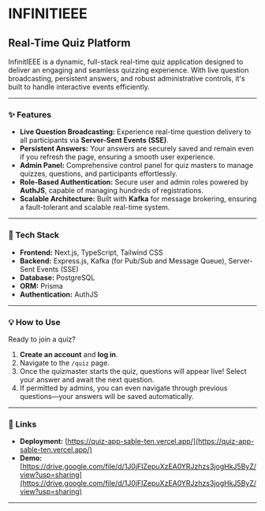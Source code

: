 # INFINITIEEE

## Real-Time Quiz Platform

InfinitIEEE is a dynamic, full-stack real-time quiz application designed to deliver an engaging and seamless quizzing experience. With live question broadcasting, persistent answers, and robust administrative controls, it's built to handle interactive events efficiently.

---

### ✨ Features

* **Live Question Broadcasting:** Experience real-time question delivery to all participants via **Server-Sent Events (SSE)**.
* **Persistent Answers:** Your answers are securely saved and remain even if you refresh the page, ensuring a smooth user experience.
* **Admin Panel:** Comprehensive control panel for quiz masters to manage quizzes, questions, and participants effortlessly.
* **Role-Based Authentication:** Secure user and admin roles powered by **AuthJS**, capable of managing hundreds of registrations.
* **Scalable Architecture:** Built with **Kafka** for message brokering, ensuring a fault-tolerant and scalable real-time system.

---

### 🚀 Tech Stack

* **Frontend:** Next.js, TypeScript, Tailwind CSS
* **Backend:** Express.js, Kafka (for Pub/Sub and Message Queue), Server-Sent Events (SSE)
* **Database:** PostgreSQL
* **ORM:** Prisma
* **Authentication:** AuthJS

---

### 💡 How to Use

Ready to join a quiz?

1.  **Create an account** and **log in**.
2.  Navigate to the `/quiz` page.
3.  Once the quizmaster starts the quiz, questions will appear live! Select your answer and await the next question.
4.  If permitted by admins, you can even navigate through previous questions—your answers will be saved automatically.

---

### 🔗 Links

* **Deployment:** [https://quiz-app-sable-ten.vercel.app/](https://quiz-app-sable-ten.vercel.app/)
* **Demo:** [https://drive.google.com/file/d/1J0jFIZepuXzEA0YRJzhzs3jogHkJ5ByZ/view?usp=sharing](https://drive.google.com/file/d/1J0jFIZepuXzEA0YRJzhzs3jogHkJ5ByZ/view?usp=sharing)

---
